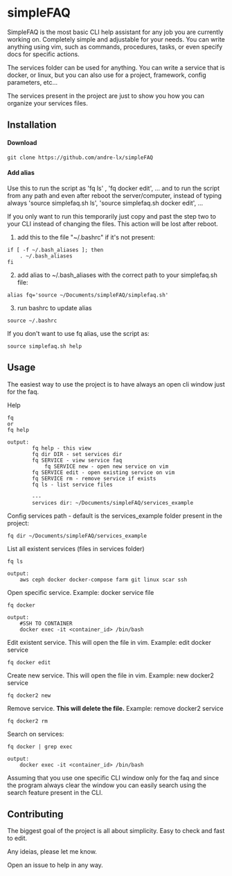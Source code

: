 # simpleFAQ

SimpleFAQ is the most basic CLI help assistant for any job you are currently working on. Completely simple and adjustable for your needs. You can write anything using vim, such as commands, procedures, tasks, or even specify docs for specific actions.

The services folder can be used for anything. You can write a service that is docker, or linux, but you can also use for a project, framework, config parameters, etc...
 
The services present in the project are just to show you how you can organize your services files.
 
## Installation

#### Download

```
git clone https://github.com/andre-lx/simpleFAQ
```

#### Add alias

Use this to run the script as 'fq ls' , 'fq docker edit', ... and to run the script from any path and even after reboot the server/computer, instead of typing always 'source simplefaq.sh ls', 'source simplefaq.sh docker edit', ...

If you only want to run this temporarily just copy and past the step two to your CLI instead of changing the files. This action will be lost after reboot.

1. add this to the file "~/.bashrc" if it's not present:
```
if [ -f ~/.bash_aliases ]; then
    . ~/.bash_aliases
fi
```

2. add alias to ~/.bash_aliases with the correct path to your simplefaq.sh file:
```
alias fq='source ~/Documents/simpleFAQ/simplefaq.sh'
```

3. run bashrc to update alias
```
source ~/.bashrc
```

If you don't want to use fq alias, use the script as: 

```
source simplefaq.sh help 
```

## Usage

The easiest way to use the project is to have always an open cli window just for the faq.

Help
```
fq
or
fq help

output:
		fq help - this view
		fq dir DIR - set services dir
   		fq SERVICE - view service faq
        	fq SERVICE new - open new service on vim 
   	 	fq SERVICE edit - open existing service on vim
   		fq SERVICE rm - remove service if exists
   	 	fq ls - list service files
	
		---
		services dir: ~/Documents/simpleFAQ/services_example
```

Config services path - default is the services_example folder present in the project:
```
fq dir ~/Documents/simpleFAQ/services_example
```

List all existent services (files in services folder)
```
fq ls

output:
    aws ceph docker docker-compose farm git linux scar ssh

```

Open specific service. Example: docker service file
```
fq docker

output:
    #SSH TO CONTAINER
    docker exec -it <container_id> /bin/bash

```

Edit existent service. This will open the file in vim. Example: edit docker service 
```
fq docker edit
```

Create new service. This will open the file in vim. Example: new docker2 service

```
fq docker2 new
```

Remove service. **This will delete the file.** Example: remove docker2 service

```
fq docker2 rm
```

Search on services:

```
fq docker | grep exec

output:
    docker exec -it <container_id> /bin/bash
```

Assuming that you use one specific CLI window only for the faq and since the program always clear the window you can easily search using the search feature present in the CLI.

## Contributing

The biggest goal of the project is all about simplicity. Easy to check and fast to edit.

Any ideias, please let me know. 

Open an issue to help in any way.
